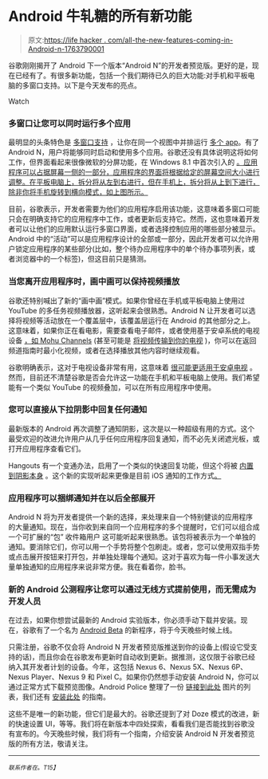 # Android 牛轧糖的所有新功能

> 原文:[https://life hacker . com/all-the-new-features-coming-in-Android-n-1763790001](https://lifehacker.com/all-the-new-features-coming-in-android-n-1763790001)

谷歌刚刚揭开了 Android 下一个版本“Android N”的开发者预览版。更好的是，现在已经有了。有很多新功能，包括一个我们期待已久的巨大功能:对手机和平板电脑的多窗口支持。以下是今天发布的亮点。

Watch

### **多窗口让您可以同时运行多个应用**

最明显的头条特色是 [多窗口支持](http://developer.android.com/preview/features/multi-window.html) ，让你在同一个视图中并排运行 [多个 app](http://www.androidpolice.com/2016/03/09/google-announces-android-n-developer-preview-available-today-adds-multi-window-improved-doze-and-more/)。有了 Android N，用户将能够同时启动和使用多个应用。谷歌还没有具体说明这将如何工作，但界面看起来很像微软的分屏功能，在 Windows 8.1 中首次引入的 [。应用程序可以占据屏幕一侧的一部分，应用程序的界面将根据给定的屏幕空间大小进行调整。在平板电脑上，拆分将从左到右进行，但在手机上，拆分将从上到下进行，除非你将手机旋转到横向模式，如上图所示。](http://lifehacker.com/all-the-new-stuff-in-windows-8-1-587098156)

目前，谷歌表示，开发者需要为他们的应用程序启用该功能，这意味着多窗口可能只会在明确支持它的应用程序中工作，或者更新后支持它。然而，这也意味着开发者可以让他们的应用默认运行多窗口界面，或者选择控制应用的哪些部分被显示。Android 中的“活动”可以是应用程序设计的全部或一部分，因此开发者可以允许用户锁定应用程序的某些部分(比如，整个待办应用程序中的单个待办事项列表，或者浏览器中的一个标签)，但这目前只是猜测。

### **当您离开应用程序时，画中画可以保持视频播放**

谷歌还特别喊出了新的“画中画”模式。如果你曾经在手机或平板电脑上使用过 YouTube 的多任务视频播放器，这听起来会很熟悉。Android N 让开发者可以选择将视频等活动放在一个覆盖层中，该覆盖层运行在 Android 的其他部分之上。这意味着，如果你正在看电影，需要查看电子邮件，或者使用基于安卓系统的电视设备 [，如 Mohu Channels](http://lifehacker.com/the-mohu-channels-is-a-streaming-box-that-works-seamles-1704059874) (甚至可能是 [将视频传输到你的电视](http://lifehacker.com/four-things-you-didnt-know-you-can-do-with-your-chromec-1676260180) )，你可以在返回频道指南时最小化视频，或者在选择播放其他内容时继续观看。

谷歌明确表示，这对于电视设备非常有用，这意味着 [很可能更适用于安卓电视](http://lifehacker.com/set-top-box-showdown-apple-tv-vs-nexus-player-vs-rok-1754810806) 。然而，目前还不清楚谷歌是否会允许这一功能在手机和平板电脑上使用。我们希望能有一个类似 YouTube 的视频叠加，可以在所有应用程序中使用。

### **您可以直接从下拉阴影中回复任何通知**

最新版本的 Android 再次调整了通知阴影，这次是以一种超级有用的方式。这个最受欢迎的改进允许用户从几乎任何应用程序回复通知，而不必先关闭遮光板，或打开应用程序查看它们。

Hangouts 有一个变通办法，启用了一个类似的快速回复功能，但这个将被 [内置到阴影本身](http://www.androidpolice.com/2016/03/09/android-n-feature-spotlight-notification-shade-now-a-lot-more-powerful-with-direct-reply-and-notification-bundling/) 。这个新的实现听起来更像是目前 iOS 通知的工作方式[。](http://lifehacker.com/how-to-use-all-of-messages-new-features-in-ios-8-1635030388)

### **应用程序可以捆绑通知并在以后全部展开**

Android N 将为开发者提供一个新的选择，来处理来自一个特别健谈的应用程序的大量通知。现在，当你收到来自同一个应用程序的多个提醒时，它们可以组合成一个可扩展的“包” 收件箱用户 这可能听起来很熟悉。该包将被表示为一个单独的通知。要消除它们，你可以用一个手势将整个包刷走。或者，您可以使用双指手势或点击展开按钮来打开包，并单独处理每个通知。这对于喜欢为每一件小事发送大量单独通知的应用程序来说非常方便。我在看着你，脸书。

### **新的 Android 公测程序让您可以通过无线方式提前使用，而无需成为开发人员**

在过去，如果你想尝试最新的 Android 实验版本，你必须手动下载并安装。现在，谷歌有了一个名为 [Android Beta](http://www.google.com/android/beta) 的新程序，将于今天晚些时候上线。

只需注册，谷歌不仅会将 Android N 开发者预览版推送到你的设备上(假设它受支持的话)，而且你会在谷歌发布更新时自动收到更新。据推测，这仅限于谷歌已经纳入其开发者计划的设备。今年，这包括 Nexus 6、Nexus 5X、Nexus 6P、Nexus Player、Nexus 9 和 Pixel C。如果你仍然想手动安装 Android N，你可以通过正常方式下载预览图像。Android Police 整理了一份 [链接到此处](http://www.androidpolice.com/2016/03/09/yes-its-this-post-get-the-android-n-preview-images-for-nexus-5x-6-6p-9-player-and-pixel-c-here/) 图片的列表，我们还有 [安装此处](https://lifehacker.com/how-to-install-the-android-n-developer-preview-on-your-1763813851) 的指南。

这些不是唯一的新功能，但它们是最大的。谷歌还提到了对 Doze 模式的改进，新的快速设置 UI，等等。我们将在新版本中四处探索，看看我们是否能找到谷歌没有宣布的。今天晚些时候，我们将有一个指南，介绍安装 Android N 开发者预览版的所有方法，敬请关注。

* * *

<small>*联系作者在*</small>[<small></small>](mailto:eric@lifehacker.com)*<small>*。*T15】</small>*